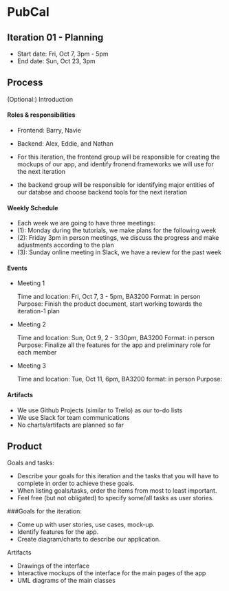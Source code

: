 # PubCal

## Iteration 01 - Planning

 * Start date: Fri, Oct 7, 3pm - 5pm
 * End date: Sun, Oct 23, 3pm

## Process

(Optional:) Introduction

#### Roles & responsibilities

  * Frontend: Barry, Navie
  * Backend: Alex, Eddie, and Nathan

  * For this iteration, the frontend group will be responsible for creating the 
  mockups of our app, and identify fronend frameworks we will use for the next
  iteration
  * the backend group will be responsible for identifying major entities of our databse 
  and choose backend tools for the next iteration
  

#### Weekly Schedule ####

  * Each week we are going to have three meetings:
  * (1): Monday during the tutorials, we make plans for the following week
  * (2): Friday 3pm in person meetings, we discuss the progress and make adjustments according to the plan
  * (3): Sunday online meeting in Slack, we have a review for the past week


#### Events

  * Meeting 1

    Time and location: Fri, Oct 7, 3 - 5pm, BA3200
    Format: in person
    Purpose: Finish the product document, start working towards the iteration-1 plan

  * Meeting 2

    Time and location: Sun, Oct 9, 2 - 3:30pm, BA3200
    Format: in person
    Purpose: Finalize all the features for the app and preliminary role for each member

  * Meeting 3

    Time and location: Tue, Oct 11, 6pm, BA3200
    format: in person
    Purpose:

#### Artifacts
  * We use Github Projects (similar to Trello) as our to-do lists 
  * We use Slack for team communications
  * No charts/artifacts are planned so far


## Product

Goals and tasks:

 * Describe your goals for this iteration and the tasks that you will have to complete in order to achieve these goals.
 * When listing goals/tasks, order the items from most to least important.
 * Feel free (but not obligated) to specify some/all tasks as user stories.

###Goals for the iteration:
  * Come up with user stories, use cases, mock-up.
  * Identify features for the app.
  * Create diagram/charts to describe our application.

Artifacts

* Drawings of the interface
* Interactive mockups of the interface for the main pages of the app
* UML diagrams of the main classes